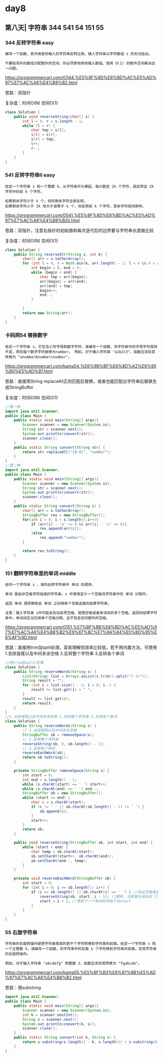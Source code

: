# day8

## 第八天| 字符串 344 541 54 151 55

### 344 反转字符串 easy
```
编写一个函数，其作用是将输入的字符串反转过来。输入字符串以字符数组 s 的形式给出。

不要给另外的数组分配额外的空间，你必须原地修改输入数组、使用 O(1) 的额外空间解决这一问题。
```
https://programmercarl.com/0344.%E5%8F%8D%E8%BD%AC%E5%AD%97%E7%AC%A6%E4%B8%B2.html

思路：双指针

复杂度：时间O(N) 空间O(1)
```java
class Solution {
    public void reverseString(char[] s) {
        int l = 0, r = s.length - 1;
        while (l < r) {
            char tmp = s[l];
            s[l] = s[r];
            s[r] = tmp;
            l++;
            r--;
        }
    }
}
```

### 541 反转字符串II easy
```
给定一个字符串 s 和一个整数 k，从字符串开头算起，每计数至 2k 个字符，就反转这 2k 字符中的前 k 个字符。

如果剩余字符少于 k 个，则将剩余字符全部反转。
如果剩余字符小于 2k 但大于或等于 k 个，则反转前 k 个字符，其余字符保持原样。
```
https://programmercarl.com/0541.%E5%8F%8D%E8%BD%AC%E5%AD%97%E7%AC%A6%E4%B8%B2II.html

思路：双指针，注意右指针的初始值和每次迭代后的边界要与字符串长度做比较

复杂度：时间O(N) 空间O(1)
```java
class Solution {
    public String reverseStr(String s, int k) {
        char[] arr = s.toCharArray();
        for (int l = 0, r = Math.min(k, arr.length) - 1; l < r && r < arr.length;  l += 2 * k, r = Math.min(r + 2 * k, arr.length - 1)) {
            int begin = l, end = r;
            while (begin < end) {
                char tmp = arr[begin];
                arr[begin] = arr[end];
                arr[end] = tmp;
                begin++;
                end--;
            }
            
        }
        return new String(arr);
    }
}
```

### 卡码网54 替换数字
```
给定一个字符串 s，它包含小写字母和数字字符，请编写一个函数，将字符串中的字母字符保持不变，而将每个数字字符替换为number。 例如，对于输入字符串 "a1b2c3"，函数应该将其转换为 "anumberbnumbercnumber"。
```
https://programmercarl.com/kama54.%E6%9B%BF%E6%8D%A2%E6%95%B0%E5%AD%97.html

思路：直接用String replaceAll正则匹配后替换，或者也能匹配出字符串后替换生成StringBuffer

复杂度：时间O(N) 空间O(1)
```java
//第一种
import java.util.Scanner;
public class Main {
    public static void main(String[] args){
        Scanner scanner = new Scanner(System.in);
        String str = scanner.next();
        System.out.println(convert(str));
        scanner.close();
    }
    public static String convert(String str) {
        return str.replaceAll("[0-9]", "number");
    }
}
//第二种
import java.util.Scanner;
public class Main {
    public static void main(String[] args){
        Scanner scanner = new Scanner(System.in);
        String str = scanner.next();
        System.out.println(convert(str));
        scanner.close();
    }
    public static String convert(String s) {
        char[] arr = s.toCharArray();
        StringBuffer res = new StringBuffer();
        for(int i = 0; i < s.length();i++){
            if (arr[i] - 'a' >= 0 && arr[i] - 'z' <= 0){
                res.append(arr[i]);
            }else
                res.append("number");
        }

        return res.toString();
    }
}
```

### 151 翻转字符串里的单词 middle
```
给你一个字符串 s ，请你反转字符串中 单词 的顺序。

单词 是由非空格字符组成的字符串。s 中使用至少一个空格将字符串中的 单词 分隔开。

返回 单词 顺序颠倒且 单词 之间用单个空格连接的结果字符串。

注意：输入字符串 s中可能会存在前导空格、尾随空格或者单词间的多个空格。返回的结果字符串中，单词间应当仅用单个空格分隔，且不包含任何额外的空格。
```
https://programmercarl.com/0151.%E7%BF%BB%E8%BD%AC%E5%AD%97%E7%AC%A6%E4%B8%B2%E9%87%8C%E7%9A%84%E5%8D%95%E8%AF%8D.html

思路：直接用trim加split处理，容易理解但效率比较低，若不用内置方法，可使用1.去除首尾以及中间多余空格 2.反转整个字符串 3.反转各个单词

```java
//用trim加split处理
class Solution {
    public String reverseWords(String s) {
        List<String> list = Arrays.asList(s.trim().split("( )+"));
        String result = "";
        for (int i = list.size() - 1; i > 0; i--) {
            result += list.get(i) + " ";
        }
        result += list.get(0);
        return result;
    }
}
//1.去除首尾以及中间多余空格 2.反转整个字符串 3.反转各个单词
class Solution {
    public String reverseWords(String s) {
        // 1.去除首尾以及中间多余空格
        StringBuffer sb = removeSpace(s);
        // 2.反转整个字符串
        reverseString(sb, 0, sb.length() - 1);
        // 3.反转各个单词
        reverseEachWord(sb);
        return sb.toString();
    }

    private StringBuffer removeSpace(String s) {
        int start = 0;
        int end = s.length() - 1;
        while (s.charAt(start) == ' ') start++;
        while (s.charAt(end) == ' ') end--;
        StringBuffer sb = new StringBuffer();
        while (start <= end) {
            char c = s.charAt(start);
            if (c != ' ' || sb.charAt(sb.length() - 1) != ' ') {
                sb.append(c);
            }
            start++;
        }
        return sb;
    }

    public void reverseString(StringBuffer sb, int start, int end) {
        while (start < end) {
            char temp = sb.charAt(start);
            sb.setCharAt(start++, sb.charAt(end));
            sb.setCharAt(end--, temp);
        }
    }

    private void reverseEachWord(StringBuffer sb) {
        int start = 0;
        for (int i = 0; i <= sb.length(); i++) {
            if (i == sb.length() || sb.charAt(i) == ' ') { //到达空格或者串尾，说明一个单词结束。进行翻转。
                reverseString(sb, start, i - 1); //翻转，注意是左闭右闭 []的翻转。
                start = i + 1; //更新下一个单词的开始下标start
            }
        }
    }
}
```

### 55 右旋字符串 
```
字符串的右旋转操作是把字符串尾部的若干个字符转移到字符串的前面。给定一个字符串 s 和一个正整数 k，请编写一个函数，将字符串中的后面 k 个字符移到字符串的前面，实现字符串的右旋转操作。 

例如，对于输入字符串 "abcdefg" 和整数 2，函数应该将其转换为 "fgabcde"。
```
https://programmercarl.com/kama55.%E5%8F%B3%E6%97%8B%E5%AD%97%E7%AC%A6%E4%B8%B2.html

思路：用substring

```java
import java.util.Scanner;
public class Main {
    public static void main(String[] args){
        Scanner scanner = new Scanner(System.in);
        int k = scanner.nextInt();
        String s = scanner.next();
        System.out.println(convert(k, s));
        scanner.close();
    }
    public static String convert(int k, String s) {
        return s.substring(s.length() - k, s.length()) + s.substring(0, s.length() - k);
    }
}
```
